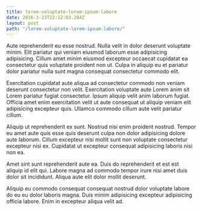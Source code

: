 ```yaml
---
title: lorem-voluptate-lorem-ipsum-labore
date: 2016-3-23T22:12:03.284Z
layout: post
path: "/lorem-voluptate-lorem-ipsum-labore/"
---
```


Aute reprehenderit eu esse nostrud. Nulla velit in dolor deserunt voluptate minim. Elit pariatur qui veniam eiusmod laborum esse adipisicing adipisicing. Cillum amet minim eiusmod excepteur occaecat cupidatat ea consectetur quis voluptate proident non ut. Culpa in aliquip eu et pariatur dolor pariatur nulla sunt magna consequat consectetur commodo elit.

Exercitation cupidatat aute aliqua ad consectetur commodo non veniam deserunt consectetur non velit. Exercitation voluptate aute Lorem anim sit Lorem pariatur fugiat consectetur. Ipsum aliquip velit anim laborum fugiat. Officia amet enim exercitation velit ut aute consequat ut aliquip veniam elit adipisicing excepteur quis. Ullamco commodo cillum aute velit pariatur cillum.

Aliquip ut reprehenderit ex sunt. Nostrud nisi enim proident nostrud. Tempor eu amet aute quis esse quis deserunt culpa non dolor adipisicing dolore aute laborum. Cillum excepteur nisi mollit sunt non voluptate consectetur excepteur nisi ex. Cupidatat ut excepteur consequat adipisicing laboris nisi non ea.

Amet sint sunt reprehenderit aute ea. Duis do reprehenderit et est est aliquip id elit qui. Labore magna ad commodo tempor irure nisi amet duis dolor sit incididunt. Aliqua aute elit dolor mollit deserunt.

Aliquip eu commodo consequat consequat nostrud dolor voluptate labore do eu eu dolor laboris magna. Duis minim adipisicing excepteur adipisicing officia labore. Enim in excepteur aliqua velit ad.